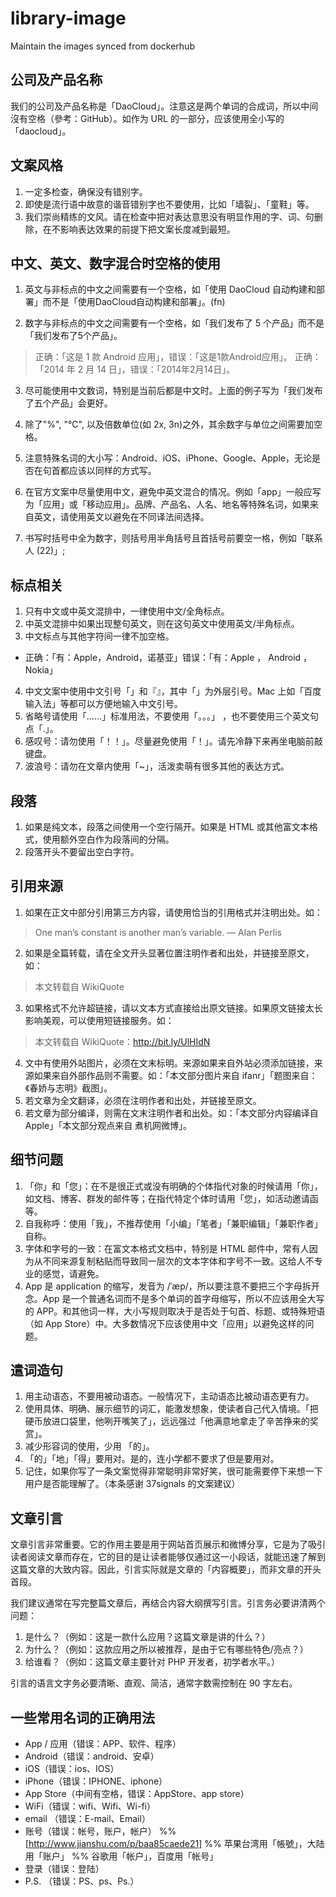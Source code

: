 # library-image
Maintain the images synced from dockerhub

## 公司及产品名称
我们的公司及产品名称是「DaoCloud」。注意这是两个单词的合成词，所以中间沒有空格（參考：GitHub）。如作为 URL 的一部分，应该使用全小写的「daocloud」。

## 文案风格
1. 一定多检查，确保没有错别字。
2. 即使是流行语中故意的谐音错别字也不要使用，比如「墙裂」、「童鞋」等。
3. 我们崇尚精练的文风。请在检查中把对表达意思没有明显作用的字、词、句删除，在不影响表达效果的前提下把文案长度减到最短。

## 中文、英文、数字混合时空格的使用

1. 英文与非标点的中文之间需要有一个空格，如「使用 DaoCloud 自动构建和部署」而不是「使用DaoCloud自动构建和部署」。(fn)

2. 数字与非标点的中文之间需要有一个空格，如「我们发布了 5 个产品」而不是「我们发布了5个产品」。
> 正确：「这是 1 款 Android 应用」，错误：「这是1款Android应用」。
> 正确：「2014 年 2 月 14 日」，错误：「2014年2月14日」。

3. 尽可能使用中文数词，特别是当前后都是中文时。上面的例子写为「我们发布了五个产品」会更好。

4. 除了"%", "°C", 以及倍数单位(如 2x, 3n)之外，其余数字与单位之间需要加空格。

5. 注意特殊名词的大小写：Android、iOS、iPhone、Google、Apple，无论是否在句首都应该以同样的方式写。

6. 在官方文案中尽量使用中文，避免中英文混合的情况。例如「app」一般应写为「应用」或「移动应用」。品牌、产品名、人名、地名等特殊名词，如果来自英文，请使用英文以避免在不同译法间选择。

7. 书写时括号中全为数字，则括号用半角括号且首括号前要空一格，例如「联系人 (22)」;


## 标点相关
1. 只有中文或中英文混排中，一律使用中文/全角标点。
2. 中英文混排中如果出现整句英文，则在这句英文中使用英文/半角标点。
3. 中文标点与其他字符间一律不加空格。
 - 正确：「有：Apple，Android，诺基亚」错误：「有：Apple ， Android ，Nokia」
4. 中文文案中使用中文引号「」和『』，其中「」为外层引号。Mac 上如「百度输入法」等都可以方便地输入中文引号。
5. 省略号请使用「……」标准用法，不要使用「。。。」 ，也不要使用三个英文句点「.」。
6. 感叹号：请勿使用「！！」。尽量避免使用「！」。请先冷静下来再坐电脑前敲键盘。
7. 波浪号：请勿在文章内使用「~」，活泼卖萌有很多其他的表达方式。
 
## 段落
1. 如果是纯文本，段落之间使用一个空行隔开。如果是 HTML 或其他富文本格式，使用额外空白作为段落间的分隔。
2. 段落开头不要留出空白字符。

## 引用来源
1. 如果在正文中部分引用第三方内容，请使用恰当的引用格式并注明出处。如：
> One man’s constant is another man’s variable.
> — Alan Perlis
2. 如果是全篇转载，请在全文开头显著位置注明作者和出处，并链接至原文，如：
> 本文转载自 WikiQuote
3. 如果格式不允许超链接，请以文本方式直接给出原文链接。如果原文链接太长影响美观，可以使用短链接服务。如：
> 本文转载自 WikiQuote：http://bit.ly/UlHIdN
4. 文中有使用外站图片，必须在文末标明。来源如果来自外站必须添加链接，来源如果来自外部作品则不需要。如：「本文部分图片来自 ifanr」「题图来自：《春娇与志明》截图」。
5. 若文章为全文翻译，必须在注明作者和出处，并链接至原文。
6. 若文章为部分编译，则需在文末注明作者和出处。如：「本文部分内容编译自 Apple」「本文部分观点来自 煮机网微博」。

## 细节问题
1. 「你」和「您」：在不是很正式或没有明确的个体指代对象的时候请用「你」，如文档、博客、群发的邮件等；在指代特定个体时请用「您」，如活动邀请函等。
2. 自我称呼：使用「我」，不推荐使用「小编」「笔者」「兼职编辑」「兼职作者」自称。
3. 字体和字号的一致：在富文本格式文档中，特别是 HTML 邮件中，常有人因为从不同来源复制粘贴而导致同一层次的文本字体和字号不一致。这给人不专业的感觉，请避免。
4. App 是 application 的缩写，发音为 /ˈæp/，所以要注意不要把三个字母拆开念。App 是一个普通名词而不是多个单词的首字母缩写，所以不应该用全大写的 APP。和其他词一样，大小写规则取决于是否处于句首、标题、或特殊短语（如 App Store）中。大多数情况下应该使用中文「应用」以避免这样的问题。

## 遣词造句
1. 用主动语态，不要用被动语态。一般情况下，主动语态比被动语态更有力。
2. 使用具体、明确、展示细节的词汇，能激发想象，使读者自己代入情境。「把硬币放进口袋里，他咧开嘴笑了」，远远强过「他满意地拿走了辛苦挣来的奖赏」。
3. 减少形容词的使用，少用 「的」。
4. 「的」「地」「得」要用对。是的，连小学都不要求了但是要用对。
5. 记住，如果你写了一条文案觉得非常聪明非常好笑，很可能需要停下来想一下用户是否能理解了。（本条感谢 37signals 的文案建议）

## 文章引言

文章引言非常重要。它的作用主要是用于网站首页展示和微博分享，它是为了吸引读者阅读文章而存在，它的目的是让读者能够仅通过这一小段话，就能迅速了解到这篇文章的大致内容。因此，引言实际就是文章的「内容概要」，而非文章的开头首段。

我们建议通常在写完整篇文章后，再结合内容大纲撰写引言。引言务必要讲清两个问题：

1. 是什么？（例如：这是一款什么应用？这篇文章是讲的什么？）
2. 为什么？（例如：这款应用之所以被推荐，是由于它有哪些特色/亮点？）
3. 给谁看？（例如：这篇文章主要针对 PHP 开发者，初学者水平。）

引言的语言文字务必要清晰、直观、简洁，通常字数需控制在 90 字左右。

## 一些常用名词的正确用法
- App / 应用（错误：APP、软件、程序）
- Android（错误：android、安卓）
- iOS（错误：ios、IOS）
- iPhone（错误：IPHONE、iphone）
- App Store（中间有空格，错误：AppStore、app store）
- WiFi（错误：wifi、Wifi、Wi-fi）
- email （错误：E-mail、Email）
- 账号（错误：帐号，账户，帐户）
%% [http://www.jianshu.com/p/baa85caede21] 
%% 苹果台湾用「帳號」，大陆用「账户」
%% 谷歌用「帐户」，百度用「帐号」
- 登录（错误：登陆）
- P.S. （错误：PS、ps、Ps.）
